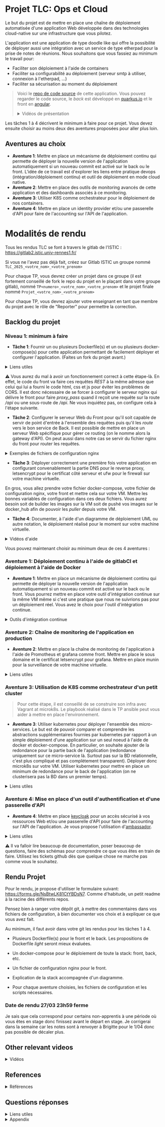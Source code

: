 # Projet TLC: Ops et Cloud

Le but du projet est de mettre en place une chaîne de déploiement automatisée d'une application Web développée dans des technologies cloud-native sur une infrastructure que vous pilotez.

L'application est une application de type doodle like qui offre la possibilité de déployer aussi une intégration avec un service de type etherpad pour la prise de notes de réunions. Nous souhaitons que vous fassiez au minimum le travail pour:
- Faciliter son déploiement à l'aide de containers
- Faciliter sa configurabilité au déploiement (serveur smtp à utiliser, connexion à l'etherpad, ...)
- Faciliter sa sécurisation au moment du déploiement

>Voici le [repo de code source](https://github.com/barais/doodlestudent) de cette application. Vous pouvez regarder le code source, le *back* est développé en [quarkus.io](https://quarkus.io/) et le front en [angular](https://angular.io/).
> <details>
> <summary>Vidéos de présentation</summary>
>
> - [Présentation des fonctionnalités de l'application](#)
> - [Présentation de l'architecture de l'application]()
> - [Revue de code de l'application]()
> - [Compréhension du projet]()
>
> </details>

Les tâches 1 à 4 décrivent le minimum à faire pour ce projet.
Vous devez ensuite choisir au moins deux des aventures proposées pour aller plus loin.

## Aventures au choix

- **Aventure 1**: Mettre en place un mécanisme de déploiement continu qui permette de déployer la nouvelle version de l'application automatiquement si un nouveau commit est activé sur le back ou le front. L'idée de ce travail est d'explorer les liens entre pratique devops (intégration/déploiement continu) et outil de déploiement en mode cloud native.
- **Aventure 2**: Mettre en place des outils de monitoring avancés de cette application et des dashboards associés à ce monitoring.
- **Aventure 3**: Utiliser K8S comme orchestrateur pour le déploiement de nos containers.
- **Aventure 4**: Mettre en place un identity provider et/ou une passerelle d'API pour faire de l'accounting sur l'API de l'application.

# Modalités de rendu

Tous les rendus TLC se font à travers le gitlab de l'ISTIC : https://gitlab2.istic.univ-rennes1.fr/

Si vous ne l'avez pas déjà fait, créez sur Gitlab ISTIC un groupe nommé `TLC_2025_<votre_nom>_<votre_prenom>` 

Pour chaque TP, vous devrez créer un projet dans ce groupe (il est fortement conseillé de fork le repo du projet en le plaçant dans votre groupe gitlab), nommé `TP<numero>_<votre_nom>_<votre_prenom>` et le projet finale nommé `Projet_<votre_nom>_<votre_prenom>`

Pour chaque TP, vous devrez ajouter votre enseignant en tant que membre du projet avec le rôle de "Reporter" pour permettre la correction.

## Backlog du projet

### Niveau 1: minimum à faire

[//]: # (- **Tâche 0**: Créer une machine virtuelle &#40;https://vm.istic.univ-rennes1.fr/ séléctionner **ubuntu20** comme image de base&#41; et demandez l'accès externe vers le port *80* &#40;http&#41; et *443* &#40;https&#41; de votre machine virtuelle par le [helpdesk, catégorie ISTIC-ESIR - Tous problèmes informatiques]&#40;https://assistance.univ-rennes1.fr/&#41;, l'accès au port 22 se fera au travers du [VPN]&#40;https://istic.univ-rennes1.fr/intranet/services#section-4&#41;. Partager moi l'adresse IP de la machine et le sous domaine souhaité [ici]&#40;https://forms.gle/a7EfKraasGpTYAXa6&#41; &#40;sous domaine de *diverse-team.fr*&#41;. &#40;Je mets jour quand c'est fait le [google doc joint]&#40;https://docs.google.com/spreadsheets/d/14Yv-3ujq9OL0HuYkj4Wlp9Piw5075b6iEKSf-yJWytc/edit?usp=sharing&#41;&#41;)


- **Tâche 1**: Fournir un ou plusieurs Dockerfile(s) et un ou plusieurs docker-compose(s) pour cette application permettant de facilement déployer et configurer l'application. (Faites un fork du projet avant.)

<details>
<summary>Liens utiles</summary>

- [Synchroniser votre fork GitHub](https://nearsoft.com/blog/how-to-synchronize-your-github-fork/)
- [Documentation Docker Compose](https://docs.docker.com/compose/)
- [Documentation Dockerfile](https://docs.docker.com/engine/reference/builder/)

</details>

:warning: Vous aurez du mal à avoir un fonctionnement correct à cette étape-là. En effet, le code du front va faire ces requêtes *REST* à la même adresse que celui qui lui a fourni le code html, css et js pour éviter les problèmes de CORS. Il est donc nécessaire de se forcer à configurer le serveur nginx qui délivre le front pour faire *proxy_pass* quand il reçoit une requête sur la route */api* ou une sous-route de */api*. Ne vous inquiétez pas, on configure cela à l'étape suivante.

- **Tâche 2**: Configurer le serveur Web du Front pour qu'il soit capable de servir de point d'entrée à l'ensemble des requêtes puis qu'il les *route* vers le bon service de Back. Il est possible de mettre en place un serveur Web spécifique pour gérer ce routing (on le nomme alors la gateway d'API). On peut aussi dans notre cas se servir du fichier nginx du front pour router les requêtes.

<details>
<summary>Exemples de fichiers de configuration nginx</summary>

```txt
server {
    listen       80;
    listen  [::]:80;
    server_name  doodle.tlc.fr;

    location /api {
        proxy_pass http://api:8080/api;
        proxy_set_header Host $http_host;
    }

    location / {
        root   /usr/share/nginx/html;
        index  index.html index.htm;
        try_files $uri $uri/ /index.html?$args;
    }

    error_page   500 502 503 504  /50x.html;
    location = /50x.html {
        root   /usr/share/nginx/html;
    }
}
```

```txt
server {
    listen       80;
    listen  [::]:80;
    server_name  myadmin.tlc.fr;

    location / {
        proxy_pass http://myadmin:80;
        proxy_set_header Host $http_host;
    }

    error_page   500 502 503 504  /50x.html;
    location = /50x.html {
        root   /usr/share/nginx/html;
    }
}
```

```txt
server {
    listen       80;
    listen  [::]:80;
    server_name  pad.tlc.fr;

    location / {
        proxy_pass http://etherpad:9001;
        proxy_set_header Host $http_host;
        proxy_http_version 1.1;
        proxy_set_header Upgrade $http_upgrade;
        proxy_set_header Connection "upgrade";
        proxy_set_header X-Real-IP  $remote_addr;
        proxy_set_header X-Forwarded-For $remote_addr;
    }

    error_page   500 502 503 504  /50x.html;
    location = /50x.html {
        root   /usr/share/nginx/html;
    }
}
```

</details>

- **Tâche 3**: Déployer correctement une première fois votre application en configurant convenablement la partie DNS pour le reverse proxy, letsencrypt pour le certificat côté serveur et ufw pour le firewall sur votre machine virtuelle.

En gros, vous allez prendre votre fichier docker-compose, votre fichier de configuration nginx, votre front et mettre cela sur votre VM. Mettre les bonnes variables de configuration dans ces deux fichiers. Vous aurez besoin soit de builder les images sur la VM soit de pushé vos images sur le docker_hub afin de pouvoir les *puller* depuis votre VM.

- **Tâche 4**: Documenter, à l'aide d'un diagramme de déploiement UML ou autre notation, le déploiement réalisé pour le moment sur votre machine virtuelle.

<details>
<summary>Vidéos d'aide</summary>

- [Construction d'un DockerFile pour le front]()
- [Construction d'un DockerFile pour le back]()
- [Définition d'un docker-compose pour le déploiement de l'application]()
- [Déploiement de l'application avec K8S]() ([note de présentation]())

</details>

Vous pouvez maintenant choisir au minimum deux de ces 4 aventures :

### Aventure 1: Déploiement continu à l'aide de gitlabCI et déploiement à l'aide de Docker

- **Aventure 1**: Mettre en place un mécanisme de déploiement continu qui permette de déployer la nouvelle version de l'application automatiquement si un nouveau commit est activé sur le back ou le front. Vous pourrez mettre en place votre outil d'intégration continue sur la même VM même si c'est une pratique que nous ne suivrions pas pour un déploiement réel. Vous avez le choix pour l'outil d'intégration continue.

<details>
<summary>Outils d'intégration continue</summary>

- Vous pouvez utiliser gitlabCI de l'ISTIC si vous avez mis le code dans un repo du gitlab de l'ISTIC. Vous pouvez alors créer votre propre runner gitlab ci (https://docs.gitlab.com/runner/) ou utiliser travis sur github ou les runners de gitlab.com. Vous pouvez aussi déployer un jenkins sur votre machine si vous préférez.

</details>

### Aventure 2: Chaîne de monitoring de l'application en production

- **Aventure 2**: Mettre en place la chaîne de monitoring de l'application à l'aide de Promotheus et grafana comme front. Mettre en place le sous domaine et le certificat letsencrypt pour grafana. Mettre en place munin pour la surveillance de votre machine virtuelle.

<details>
<summary>Liens utiles</summary>

- [Monitoring Quarkus avec Prometheus](http://www.mastertheboss.com/soa-cloud/quarkus/monitoring-quarkus-with-prometheus)

</details>

### Aventure 3: Utilisation de K8S comme orchestrateur d'un petit cluster

> Pour cette étape, il est conseillé de se construire son infra avec Vagrant at microk8s. Le playbook réalisé dans le TP ansible peut vous aider à mettre en place l'environnement.

- **Aventure 3**: Utiliser kubernetes pour déployer l'ensemble des micro-services. Le but est de pouvoir comparer et comprendre les abstractions supplémentaires fournies par kubernetes par rapport à un simple déploiement d'une application sur un seul noeud à l'aide de docker et docker-compose. En particulier, on souhaite ajouter de la redondance pour la partie back de l'application (redondance uniquement sur ce micro-service là. Surtout pas sur la BD relationnelle, c'est plus compliqué et pas complètement transparent). Déployer donc microk8s sur votre VM. Utiliser kubernetes pour mettre en place un minimum de redondance pour le back de l'application (on ne clusterisera pas la BD dans un premier temps).

<details>
<summary>Liens utiles</summary>

- [Microk8s](https://microk8s.io/)
-  Notes sur microk8s : voir fichier k8s.pdf 
    
</details>

### Aventure 4: Mise en place d'un outil d'authentification et d'une passerelle d'API

- **Aventure 4**: Mettre en place [keycloak](https://www.keycloak.org/getting-started/getting-started-docker) pour un accès sécurisé à vos ressources Web et/ou une passerelle d'API pour faire de l'accounting sur l'API de l'application. Je vous propose l'utilisation d'[ambassador](https://www.getambassador.io/).

<details>
<summary>Liens utiles</summary>

- [Ambassador API Gateway avec microk8s](https://blog.getambassador.io/explore-the-ambassador-api-gateway-with-microk8s-f75a7a295113)

</details>


:warning: Il va falloir lire beaucoup de documentation, poser beaucoup de questions, faire des schémas pour comprendre ce que vous êtes en train de faire. Utilisez les tickets github dès que quelque chose ne marche pas comme vous le souhaitez.

## Rendu Projet

Pour le rendu, je propose d'utiliser le formulaire suivant: https://forms.gle/NsBtwLK81CtYBDsN7. Comme d'habitude, un petit readme à la racine des différents repos.

Pensez bien à ranger votre dépôt git, à mettre des commentaires dans vos fichiers de configuration, à bien documenter vos choix et à expliquer ce que vous avez fait.

Au minimum, il faut avoir dans votre git les rendus pour les tâches 1 à 4.
- Plusieurs Dockerfile(s) pour le front et le back. Les propositions de Dockerfile _light_ seront mieux évaluées.
- Un docker-compose pour le déploiement de toute la stack: front, back, etc.
- Un fichier de configuration nginx pour le front.
- Explication de la stack accompagnée d'un diagramme.

- Pour chaque aventure choisies, les fichiers de configuration et les scripts nécessaires.


### Date de rendu **27/03 23h59 ferme**

Je sais que cela correspond pour certains non-apprentis à une période où vous êtes en stage donc finissez avant le départ en stage. Je corrigerai dans la semaine car les notes sont à renvoyer à Brigitte pour le 1/04 donc pas possible de décaler plus.

## Other relevant videos

<details>
<summary>Vidéos</summary>

- [What are cloud native apps](https://www.youtube.com/watch?v=fp9_ubiKqFU)
- [Cloud native applications](https://www.youtube.com/watch?v=nyQAkR84RHM&ab_channel=ParallelWireless)
- [Cloud Native DevOps Explained](https://www.youtube.com/watch?v=FzERTm_j2wE)
- [What are Microservices?](https://www.youtube.com/watch?v=CdBtNQZH8a4)
- [Advantages of Using OpenAPI to design APIs](https://www.youtube.com/watch?v=Fyuk50fFllM&ab_channel=SmartBear)
- [What is DevOps?](https://www.youtube.com/watch?v=_I94-tJlovg&ab_channel=RackspaceTechnology)
- [What is Continuous Integration?](https://www.youtube.com/watch?v=1er2cjUq1UI&frags=wn)
- [What is Continuous Delivery?](https://www.youtube.com/watch?v=2TTU5BB-k9U)
- [What is Infrastructure as Code?](https://www.youtube.com/watch?v=zWw2wuiKd5o&list=PLOspHqNVtKACSagAEeIY20NMVLNeQ1ZJx&index=3&ab_channel=IBMCloud)
- [Cloud-native Java for this decade with Quarkus](https://www.youtube.com/watch?v=KJZt0uc5OiM)
- [Principles of Antifragile Software](https://www.youtube.com/watch?v=FXGWSyRtipY&ab_channel=MartinMonperrus)
- [Mastering Chaos - A Netflix Guide to Microservices](https://www.youtube.com/watch?v=CZ3wIuvmHeM&ab_channel=InfoQ)
- [Getting started with Chaos Engineering](https://www.youtube.com/watch?v=3Oc4-cMkGJY&ab_channel=NDCConferences)

</details>

## References

<details>
<summary>Références</summary>

[1] BALALAIE, Armin, HEYDARNOORI, Abbas, et JAMSHIDI, Pooyan. Microservices architecture enables devops: Migration to a cloud-native architecture. Ieee Software, 2016, vol. 33, no 3, p. 42-52.

[2] https://www.redhat.com/en/resources/eight-steps-cloud-native-application-development-brief

[3] D. S. Linthicum, "Cloud-Native Applications and Cloud Migration: The Good, the Bad, and the Points Between," in IEEE Cloud Computing, vol. 4, no. 5, pp. 12-14, September/October 2017, doi: 10.1109/MCC.2017.4250932.

</details>

## Questions réponses

<details>
<summary>Liens utiles</summary>

- [Comprendre la notion de nom de domaine]()
- [Mettre en place un serveur Web](https://www.youtube.com/watch?v=cfJh8vdKuQU&list=PLjwdMgw5TTLUnvhOKLcpCG8ORQsfE7uB4&ab_channel=Grafikart.fr)
- [Configurer nginx](https://www.youtube.com/watch?v=YD_exb9aPZU&ab_channel=Grafikart.fr)
- [Nginx: Mettre en place letsencrypt](https://www.youtube.com/watch?v=NXyE3mayrtg&ab_channel=Grafikart.fr)
- [Nginx : Se protéger des attaques Flood](https://www.youtube.com/watch?v=ge768xOLQJs&list=PLjwdMgw5TTLUnvhOKLcpCG8ORQsfE7uB4&index=22&ab_channel=Grafikart.fr)
- [Fail2ban c'est quoi](https://www.youtube.com/watch?v=-rmK50PbqCY&ab_channel=Grafikart.fr)
- [un firewall c'est quoi: configuration de ufw](https://www.grafikart.fr/tutoriels/ufw-696), [vidéo](https://www.youtube.com/watch?v=XnfMAU3zIew&ab_channel=Grafikart.fr)
- [une autre présentation de docker](https://www.youtube.com/watch?v=XgKOC6X8W28&ab_channel=Grafikart.fr)
- [Pas mal de tutos assez bien fait](https://www.youtube.com/c/grafikart/playlists)
- [POC en local avec Docker et Traefik](https://www.youtube.com/watch?v=QF4ZF857m44&ab_channel=TechworldwithNana)

</details>


<details>
<summary>Appendix</summary>

- :warning: **Tâche 2 bis (NON Obligatoire, UNIQUEMENT pour ceux que cela intéressent)**,

Pour servir d'API Gwateway, il y a un super projet que j'adore qui s'appelle **bunkerweb**. C'est un container docker avec nginx qui se configure au travers de variable d'environement et qui inclus de base plein de mécanisme de sécurité pour nginx, la génération des certificats ... mais il entraine pas mal de doc à lire.

:warning: **UNIQUEMENT pour ceux que cela intéressent (j'insite )**

configurer convenablement https://github.com/bunkerity/bunkerweb au sein de votre docker-compose pour sécuriser votre application. Tester localement le déploiement de l'application.

**nginx bunkerity/bunkerweb** va jouer le rôle de passerelle d'API, c'est-à-dire que toutes les requêtes passent par lui et il a la charge de fournir les fichiers html, css et js du front, mais aussi de servir de proxy vers les autres services.

Pour cela, il est nécessaire de configurer finement ce serveur nginx qui tourne dans ce container. Il faudra *monter* ce fichier de configuration au moment du lancement de ce container. (voir https://github.com/bunkerity/bunkerized-nginx/blob/700dfc0184f8d12e15f3ca3d6e5ca08befccd561/examples/wordpress/docker-compose.yml#L14)

Vous trouverez ci-dessous un exemple de fichier de configuration nginx (fichier api.conf par exemple dans le répertoire *server-confs* là où se trouve votre docker-compose.yml).

```txt
proxy_set_header Host $host;
proxy_set_header X-Forwarded-For $proxy_add_x_forwarded_for;

# L'idée ici est que toute requête qui arrive sur /api ou une sous
# route d'API passe par ici et en gros on fait un if selon que cette
# requête est arrivé sur l'adresse IP en demandant à parler à
# doodle.diverse-team.fr ou à  phpmyadmin.diverse-team.fr ou à
# pad.diverse-team.fr
location /api {
  proxy_http_version 1.1;
  proxy_set_header Upgrade $http_upgrade;
     proxy_set_header Connection "upgrade";
 if ($host = doodle.diverse-team.fr) {
  proxy_pass http://doodleback:8080$request_uri;
 }
 if ($host = pad.diverse-team.fr) {

  proxy_pass http://etherpad:9001$request_uri;
 }
 if ($host = phpmyadmin.diverse-team.fr) {
  proxy_pass http://myadmin$request_uri;
 }
}

# L'idée ici est que toute requête qui arrive sur / ou une sous
# route de / qui n'a pas été traité avant passe par ici et en gros
# on fait un if selon que cette requête est arrivé sur l'adresse IP
# en demandant à parler à  phpmyadmin.diverse-team.fr ou à
# pad.diverse-team.fr et pour tout le reste on fourni les ressources
# statiques du front

location / {
  proxy_http_version 1.1;
  proxy_set_header Upgrade $http_upgrade;
         proxy_set_header Connection "upgrade";
  proxy_redirect off;
  proxy_set_header X-Real-IP  $remote_addr;
  proxy_set_header X-Forwarded-For $remote_addr;

  if ($host = pad.diverse-team.fr) {

  proxy_pass http://etherpad:9001$request_uri;
  }
  if ($host = phpmyadmin.diverse-team.fr) {
  proxy_pass http://myadmin$request_uri;
  }
  try_files $uri $uri/ /index.html;

}
```

Il est aussi nécessaire de configurer finement les variables d'environement de ce container. Je vous met un exemple avec des explications

```txt
    environment:
    # Ensemble des endpoints pour lequel il générera des certificats
      - SERVER_NAME=doodle.<Your_Domain>.fr pad.<Your_Domain>.fr phpmyadmin.<Your_Domain>.fr
      - SERVE_FILES=yes
      - DISABLE_DEFAULT_SERVER=no
    # Transmission de l'IP publique vers les containers
      - PROXY_REAL_IP=yes
#      - MAX_CLIENT_SIZE=100m
#      - USE_ANTIBOT=captcha
# Configuration de letencrypt
      - AUTO_LETS_ENCRYPT=yes
# redirect du 80 vers 443 automatique
      - REDIRECT_HTTP_TO_HTTPS=yes
      - USE_LIMIT_REQ=no
# Désactivation http2
      - HTTP2=no
# Paramétrage des entêtes http
      - FEATURE_POLICY=accelerometer 'none'; ambient-light-sensor 'none'; autoplay 'none'; camera 'none'; display-capture 'none'; document-domain 'none'; encrypted-media 'none'; fullscreen 'none'; geolocation 'none'; gyroscope 'none'; magnetometer 'none'; microphone 'none'; midi 'none'; payment 'none'; picture-in-picture 'none'; speaker 'none'; sync-xhr 'self'; usb 'none'; vibrate 'none'; vr 'none'
  myadmin:
    image: phpmyadmin
#    ports:
#      - "8082:80"
    environment:
    # pour phpmyadmin url externe
      - PMA_ABSOLUTE_URI=https://<YOUR_PHPMYADMIN_URL>
```

</details>
